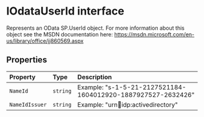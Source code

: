# IOdataUserId interface





Represents an OData SP.UserId object. For more information about this object 
see the MSDN documentation here: 
https://msdn.microsoft.com/en-us/library/office/jj860569.aspx


## Properties

| Property	   | Type	| Description|
|:-------------|:-------|:-----------|
|`NameId`      | `string` | Example: "s-1-5-21-2127521184-1604012920-1887927527-2632426" |
|`NameIdIssuer`      | `string` | Example: "urn:office:idp:activedirectory" |






